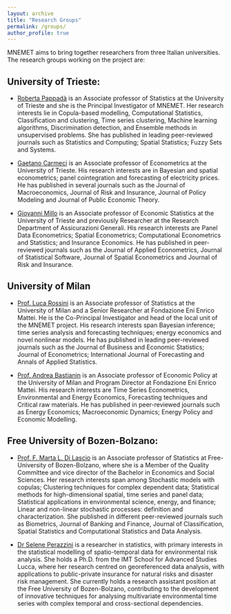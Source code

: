 ```yaml
---
layout: archive
title: "Research Groups"
permalink: /groups/
author_profile: true
---
```


MNEMET aims to bring together researchers from three Italian universities. The research groups working on the project are:

## University of Trieste:

* [Roberta Pappadà](https://deams.units.it/it/dipartimento/persone/personale-docente?q=it/node/17847) is an Associate professor of Statistics at the University of Trieste and she is the Principal Investigator of MNEMET. Her research interests lie in Copula-based modelling, Computational Statistics, Classification and clustering, Time series clustering, Machine learning algorithms, Discrimination detection, and Ensemble methods in unsupervised problems. She has published in leading peer-reviewed journals such as Statistics and Computing; Spatial Statistics; Fuzzy Sets and Systems.
  
* [Gaetano Carmeci](https://www.units.it/persone/index.php/from/abook/persona/4715) is an Associate professor of Econometrics at the University of Trieste. His research interests are in Bayesian and spatial econometrics; panel cointegration and forecasting of electricity prices. He has published in several journals such as the Journal of Macroeconomics, Journal of Risk and Insurance, Journal of Policy Modeling and Journal of Public Economic Theory.

* [Giovanni Millo](https://deams.units.it/it/dipartimento/persone/personale-docente?q=it/node/20120) is an Associate professor of Economic Statistics at the University of Trieste and previously Researcher at the Research Department of Assicurazioni Generali. His research interests are Panel Data Econometrics; Spatial Econometrics; Computational Econometrics and Statistics; and Insurance Economics. He has published in peer-reviewed journals such as the Journal of Applied Econometrics, Journal of Statistical Software, Journal of Spatial Econometrics and Journal of Risk and Insurance.
  
## University of Milan

* [Prof. Luca Rossini](https://rossiniluca.github.io/web/) is an Associate professor of Statistics at the University of Milan and a Senior Researcher at Fondazione Eni Enrico Mattei. He is the Co-Principal Investigator and head of the local unit of the MNEMET project. His research interests span Bayesian inference; time series analysis and forecasting techniques; energy economics and novel nonlinear models. He has published in leading peer-reviewed journals such as the Journal of Business and Economic Statistics; Journal of Econometrics; International Journal of Forecasting and Annals of Applied Statistics.

* [Prof. Andrea Bastianin](https://sites.google.com/view/andrea-bastianin) is an Associate professor of Economic Policy at the University of Milan and Program Director at Fondazione Eni Enrico Mattei. His research interests are Time Series Econometrics, Environmental and Energy Economics, Forecasting techniques and Critical raw materials. He has published in peer-reviewed journals such as Energy Economics; Macroeconomic Dynamics; Energy Policy and Economic Modelling.

  
## Free University of Bozen-Bolzano:

* [Prof. F. Marta L. Di Lascio](http://www.fmldilascio.it) is an Associate professor of Statistics at Free-University of Bozen-Bolzano, where she is a Member of the Quality Committee and vice director of the Bachelor in Economics and Social Sciences.
  Her research interests span among Stochastic models with copulas; Clustering techniques for complex dependent data; Statistical methods for high-dimensional spatial, time series and panel data; Statistical applications in environmental science, energy, and finance; Linear and non-linear stochastic processes: definition and characterization.
She published in different peer-reviewed journals such as Biometrics, Journal of Banking and Finance, Journal of Classification,  Spatial Statistics and Computational Statistics and Data Analysis.

* [Dr Selene Perazzini](https://www.unibz.it/de/faculties/economics-management/academic-staff/person/45071-selene-perazzini) is a researcher in statistics, with primary interests in the statistical modelling of spatio-temporal data for environmental risk analysis. She holds a Ph.D. from the IMT School for Advanced Studies Lucca, where her research centred on georeferenced data analysis, with applications to public-private insurance for natural risks and disaster risk management. She currently holds a research assistant position at the Free University of Bozen-Bolzano, contributing to the development of innovative techniques for analysing multivariate environmental time series with complex temporal and cross-sectional dependencies.

